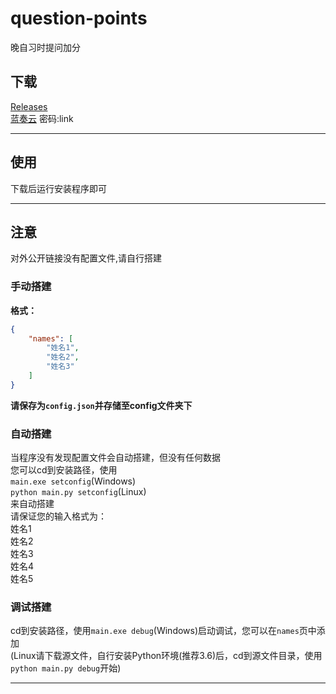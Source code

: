 # question-points
晚自习时提问加分
## 下载
[Releases](https://github.com/link-fgfgui/question-points/releases)<br/>[蓝奏云](https://link-fgfgui.lanzoum.com/i8IwR012jh7c) 密码:link

___

## 使用
下载后运行安装程序即可

___

## **注意**
对外公开链接没有配置文件,请自行搭建
### 手动搭建
**格式：**
```json
{
    "names": [
        "姓名1",
        "姓名2",
        "姓名3"
    ]
}
```
**请保存为`config.json`并存储至config文件夹下**
### 自动搭建
当程序没有发现配置文件会自动搭建，但没有任何数据<br/>您可以cd到安装路径，使用<br/>`main.exe setconfig`(Windows)<br/>`python main.py setconfig`(Linux)<br/>来自动搭建<br/>
请保证您的输入格式为：<br/>
姓名1<br/>姓名2<br/>姓名3<br/>姓名4<br/>姓名5
### 调试搭建
cd到安装路径，使用`main.exe debug`(Windows)启动调试，您可以在`names`页中添加<br/>(Linux请下载源文件，自行安装Python环境(推荐3.6)后，cd到源文件目录，使用`python main.py debug`开始)



___